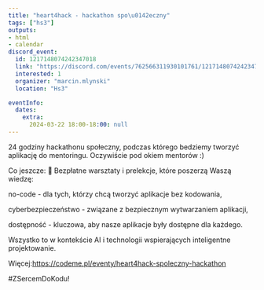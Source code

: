 ```yaml
---
title: "heart4hack - hackathon spo\u0142eczny"
tags: ["hs3"]
outputs:
- html
- calendar
discord_event:
  id: 1217148074242347018
  link: "https://discord.com/events/762566311930101761/1217148074242347018"
  interested: 1
  organizer: "marcin.mlynski"
  location: "Hs3"

eventInfo:
  dates:
    extra:
      2024-03-22 18:00-18:00: null
---
```

24 godziny hackathonu społeczny, podczas którego bedziemy tworzyć aplikację do mentoringu.  Oczywiście pod okiem mentorów :) 

Co jeszcze:
🚀 Bezpłatne warsztaty i prelekcje, które poszerzą Waszą wiedzę:

no-code - dla tych, którzy chcą tworzyć aplikacje bez kodowania,

cyberbezpieczeństwo - związane z bezpiecznym wytwarzaniem aplikacji,

dostępność - kluczowa, aby nasze aplikacje były dostępne dla każdego.

Wszystko to w kontekście AI i technologii wspierających inteligentne projektowanie.

Więcej:https://codeme.pl/eventy/heart4hack-spoleczny-hackathon

#ZSercemDoKodu!

